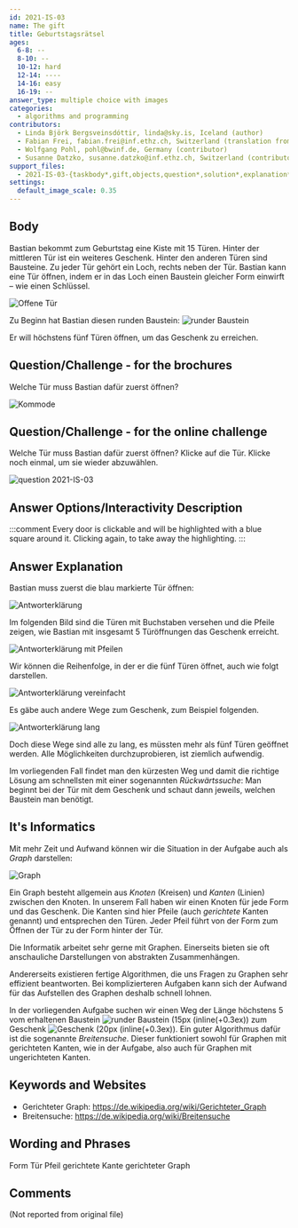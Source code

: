 ```yaml
---
id: 2021-IS-03
name: The gift
title: Geburtstagsrätsel
ages:
  6-8: --
  8-10: --
  10-12: hard
  12-14: ----
  14-16: easy
  16-19: --
answer_type: multiple choice with images
categories:
  - algorithms and programming
contributors:
  - Linda Björk Bergsveinsdóttir, linda@sky.is, Iceland (author)
  - Fabian Frei, fabian.frei@inf.ethz.ch, Switzerland (translation from English into German)
  - Wolfgang Pohl, pohl@bwinf.de, Germany (contributor)
  - Susanne Datzko, susanne.datzko@inf.ethz.ch, Switzerland (contributor, graphics)
support_files:
  - 2021-IS-03-{taskbody*,gift,objects,question*,solution*,explanation*,itsinformatics*}.svg by Susanne Datzko
settings:
  default_image_scale: 0.35
---
```



## Body

Bastian bekommt zum Geburtstag eine Kiste mit 15 Türen. Hinter der mittleren Tür ist ein weiteres Geschenk. Hinter den anderen Türen sind Bausteine. 
Zu jeder Tür gehört ein Loch, rechts neben der Tür. Bastian kann eine Tür öffnen, indem er in das Loch einen Baustein gleicher Form einwirft – wie einen Schlüssel.

![](graphics/2021-IS-03-taskbody02c.svg "Offene Tür")

Zu Beginn hat Bastian diesen runden Baustein: ![](graphics/2021-Is-03-taskbody03.svg "runder Baustein")

Er will höchstens fünf Türen öffnen, um das Geschenk zu erreichen.


## Question/Challenge - for the brochures

Welche Tür muss Bastian dafür zuerst öffnen?

![](graphics/2021-IS-03-taskbody.svg "Kommode")


## Question/Challenge - for the online challenge

Welche Tür muss Bastian dafür zuerst öffnen? Klicke auf die Tür. Klicke noch einmal, um sie wieder abzuwählen.

![](interactivity/2021-IS-03-question-interactive.svg "question 2021-IS-03")


## Answer Options/Interactivity Description

<!-- empty -->

:::comment
Every door is clickable and will be highlighted with a blue square around it. Clicking again, to take away the highlighting.
:::


## Answer Explanation

Bastian muss zuerst die blau markierte Tür öffnen: 

![](graphics/2021-IS-03-solution01.svg "Antworterklärung")

Im folgenden Bild sind die Türen mit Buchstaben versehen und die Pfeile zeigen, wie Bastian mit insgesamt 5 Türöffnungen das Geschenk erreicht.  

![](graphics/2021-IS-03-solution-compatible.svg "Antworterklärung mit Pfeilen")

Wir können die Reihenfolge, in der er die fünf Türen öffnet, auch wie folgt darstellen. 

![](graphics/2021-IS-03-explanation01-compatible.svg "Antworterklärung vereinfacht")

Es gäbe auch andere Wege zum Geschenk, zum Beispiel folgenden.

![](graphics/2021-IS-03-explanation02-compatible.svg "Antworterklärung lang")

Doch diese Wege sind alle zu lang, es müssten mehr als fünf Türen geöffnet werden. Alle Möglichkeiten durchzuprobieren, ist ziemlich aufwendig.

Im vorliegenden Fall findet man den kürzesten Weg und damit die richtige Lösung am schnellsten mit einer sogenannten _Rückwärtssuche_: Man beginnt bei der Tür mit dem Geschenk und schaut dann jeweils, welchen Baustein man benötigt. 


## It's Informatics

Mit mehr Zeit und Aufwand können wir die Situation in der Aufgabe auch als _Graph_ darstellen:

![](graphics/2021-IS-03-itsinformatics-compatible.svg "Graph")

Ein Graph besteht allgemein aus _Knoten_ (Kreisen) und _Kanten_ (Linien) zwischen den Knoten. In unserem Fall haben wir einen Knoten für jede Form und das Geschenk. Die Kanten sind hier Pfeile (auch _gerichtete_ Kanten genannt) und entsprechen den Türen. Jeder Pfeil führt von der Form zum Öffnen der Tür zu der Form hinter der Tür.

Die Informatik arbeitet sehr gerne mit Graphen. Einerseits bieten sie oft anschauliche Darstellungen von abstrakten Zusammenhängen.

Andererseits existieren fertige Algorithmen, die uns Fragen zu Graphen sehr effizient beantworten. Bei komplizierteren Aufgaben kann sich der Aufwand für das Aufstellen des Graphen deshalb schnell lohnen.

In der vorliegenden Aufgabe suchen wir einen Weg der Länge höchstens 5 vom erhaltenen Baustein ![](graphics/2021-IS-03-taskbody03.svg "runder Baustein (15px (inline(+0.3ex))") zum Geschenk ![](graphics/2021-IS-03-gift.svg "Geschenk (20px (inline(+0.3ex))"). Ein guter Algorithmus dafür ist die sogenannte _Breitensuche_. Dieser funktioniert sowohl für Graphen mit gerichteten Kanten, wie in der Aufgabe, also auch für Graphen mit ungerichteten Kanten.


## Keywords and Websites

 - Gerichteter Graph: https://de.wikipedia.org/wiki/Gerichteter_Graph
 - Breitensuche: https://de.wikipedia.org/wiki/Breitensuche


## Wording and Phrases

Form
Tür
Pfeil
gerichtete Kante
gerichteter Graph


## Comments

(Not reported from original file)
